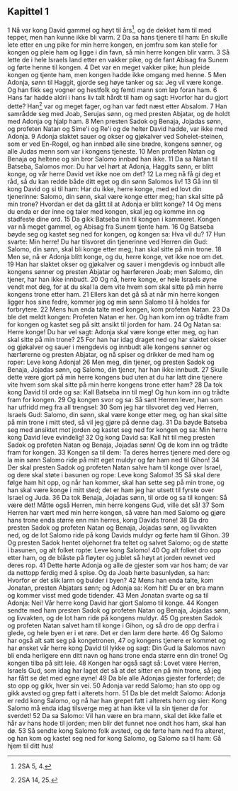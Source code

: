 ## Kapittel 1

1 Nå var kong David gammel og høyt til års[^1], og de dekket ham til med tepper, men han kunne ikke bli varm.
2 Da sa hans tjenere til ham: En skulle lete etter en ung pike for min herre kongen, en jomfru som kan stelle for kongen og pleie ham og ligge i din favn, så min herre kongen blir varm.
3 Så lette de i hele Israels land etter en vakker pike, og de fant Abisag fra Sunem og førte henne til kongen.
4 Det var en meget vakker pike; hun pleide kongen og tjente ham, men kongen hadde ikke omgang med henne.
5 Men Adonja, sønn til Haggit, gjorde seg høye tanker og sa: Jeg vil være konge. Og han fikk seg vogner og hestfolk og femti mann som løp foran ham.
6 Hans far hadde aldri i hans liv talt hårdt til ham og sagt: Hvorfor har du gjort dette? Han[^2] var og meget fager, og han var født næst etter Absalom.
7 Han samrådde seg med Joab, Serujas sønn, og med presten Abjatar, og de holdt med Adonja og hjalp ham.
8 Men presten Sadok og Benaja, Jojadas sønn, og profeten Natan og Sime'i og Re'i og de helter David hadde, var ikke med Adonja.
9 Adonja slaktet sauer og okser og gjøkalver ved Sohelet-steinen, som er ved En-Rogel, og han innbød alle sine brødre, kongens sønner, og alle Judas menn som var i kongens tjeneste.
10 Men profeten Natan og Benaja og heltene og sin bror Salomo innbød han ikke.
11 Da sa Natan til Batseba, Salomos mor: Du har vel hørt at Adonja, Haggits sønn, er blitt konge, og vår herre David vet ikke noe om det?
12 La meg nå få gi deg et råd, så du kan redde både ditt eget og din sønn Salomos liv!
13 Gå inn til kong David og si til ham: Har du ikke, herre konge, med ed lovt din tjenerinne: Salomo, din sønn, skal være konge etter meg; han skal sitte på min trone? Hvordan er det da gått til at Adonja er blitt konge?
14 Og mens du enda er der inne og taler med kongen, skal jeg og komme inn og stadfeste dine ord.
15 Da gikk Batseba inn til kongen i kammeret. Kongen var nå meget gammel, og Abisag fra Sunem tjente ham.
16 Og Batseba bøyde seg og kastet seg ned for kongen, og kongen sa: Hva vil du?
17 Hun svarte: Min herre! Du har tilsvoret din tjenerinne ved Herren din Gud: Salomo, din sønn, skal bli konge etter meg; han skal sitte på min trone.
18 Men se, nå er Adonja blitt konge, og du, herre konge, vet ikke noe om det.
19 Han har slaktet okser og gjøkalver og sauer i mengdevis og innbudt alle kongens sønner og presten Abjatar og hærføreren Joab; men Salomo, din tjener, har han ikke innbudt.
20 Og nå, herre konge, er hele Israels øyne vendt mot deg, for at du skal la dem vite hvem som skal sitte på min herre kongens trone etter ham.
21 Ellers kan det gå så at når min herre kongen ligger hos sine fedre, kommer jeg og min sønn Salomo til å holdes for forbrytere.
22 Mens hun enda talte med kongen, kom profeten Natan.
23 Da ble det meldt kongen: Profeten Natan er her. Og han kom inn og trådte fram for kongen og kastet seg på sitt ansikt til jorden for ham.
24 Og Natan sa: Herre konge! Du har vel sagt: Adonja skal være konge etter meg, og han skal sitte på min trone?
25 For han har idag draget ned og har slaktet okser og gjøkalver og sauer i mengdevis og innbudt alle kongens sønner og hærførerne og presten Abjatar, og nå spiser og drikker de med ham og roper: Leve kong Adonja!
26 Men meg, din tjener, og presten Sadok og Benaja, Jojadas sønn, og Salomo, din tjener, har han ikke innbudt.
27 Skulle dette være gjort på min herre kongens bud uten at du har latt dine tjenere vite hvem som skal sitte på min herre kongens trone etter ham?
28 Da tok kong David til orde og sa: Kall Batseba inn til meg! Og hun kom inn og trådte fram for kongen.
29 Og kongen svor og sa: Så sant Herren lever, han som har utfridd meg fra all trengsel:
30 Som jeg har tilsvoret deg ved Herren, Israels Gud: Salomo, din sønn, skal være konge etter meg, og han skal sitte på min trone i mitt sted, så vil jeg gjøre på denne dag.
31 Da bøyde Batseba seg med ansiktet mot jorden og kastet seg ned for kongen og sa: Min herre kong David leve evindelig!
32 Og kong David sa: Kall hit til meg presten Sadok og profeten Natan og Benaja, Jojadas sønn! Og de kom inn og trådte fram for kongen.
33 Kongen sa til dem: Ta deres herres tjenere med dere og la min sønn Salomo ride på mitt eget muldyr og før ham ned til Gihon!
34 Der skal presten Sadok og profeten Natan salve ham til konge over Israel, og dere skal støte i basunen og rope: Leve kong Salomo!
35 Så skal dere følge ham hit opp, og når han kommer, skal han sette seg på min trone, og han skal være konge i mitt sted; det er ham jeg har utsett til fyrste over Israel og Juda.
36 Da tok Benaja, Jojadas sønn, til orde og sa til kongen: Så være det! Måtte også Herren, min herre kongens Gud, ville det så!
37 Som Herren har vært med min herre kongen, så være han med Salomo og gjøre hans trone enda større enn min herres, kong Davids trone!
38 Da dro presten Sadok og profeten Natan og Benaja, Jojadas sønn, og livvakten ned, og de lot Salomo ride på kong Davids muldyr og førte ham til Gihon.
39 Og presten Sadok hentet oljehornet fra teltet og salvet Salomo; og de støtte i basunen, og alt folket ropte: Leve kong Salomo!
40 Og alt folket dro opp etter ham, og de blåste på fløyter og jublet så høyt at jorden revnet ved deres rop.
41 Dette hørte Adonja og alle de gjester som var hos ham; de var da nettopp ferdig med å spise. Og da Joab hørte basunlyden, sa han: Hvorfor er det slik larm og bulder i byen?
42 Mens han enda talte, kom Jonatan, presten Abjatars sønn; og Adonja sa: Kom hit! Du er en bra mann og kommer visst med gode tidender.
43 Men Jonatan svarte og sa til Adonja: Nei! Vår herre kong David har gjort Salomo til konge.
44 Kongen sendte med ham presten Sadok og profeten Natan og Benaja, Jojadas sønn, og livvakten, og de lot ham ride på kongens muldyr.
45 Og presten Sadok og profeten Natan salvet ham til konge i Gihon, og så dro de opp derfra i glede, og hele byen er i et røre. Det er den larm dere hørte.
46 Og Salomo har også alt satt seg på kongetronen,
47 og kongens tjenere er kommet og har ønsket vår herre kong David til lykke og sagt: Din Gud la Salomos navn bli enda herligere enn ditt navn og hans trone enda større enn din trone! Og kongen tilba på sitt leie.
48 Kongen har også sagt så: Lovet være Herren, Israels Gud, som idag har laget det så at det sitter en på min trone, så jeg har fått se det med egne øyne!
49 Da ble alle Adonjas gjester forferdet; de sto opp og gikk, hver sin vei.
50 Adonja var redd Salomo; han sto opp og gikk avsted og grep fatt i alterets horn.
51 Da ble det meldt Salomo: Adonja er redd kong Salomo, og nå har han grepet fatt i alterets horn og sier: Kong Salomo må enda idag tilsverge meg at han ikke vil la sin tjener dø for sverdet!
52 Da sa Salomo: Vil han være en bra mann, skal det ikke falle et hår av hans hode til jorden; men blir det funnet noe ondt hos ham, skal han dø.
53 Så sendte kong Salomo folk avsted, og de førte ham ned fra alteret, og han kom og kastet seg ned for kong Salomo, og Salomo sa til ham: Gå hjem til ditt hus!

[^1]:  2SA 5, 4.
[^2]:  2SA 14, 25.
